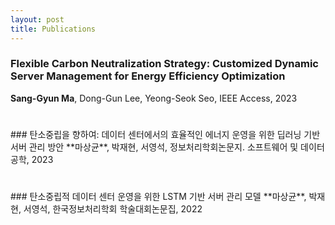 ```yaml
---
layout: post
title: Publications
---
```


### Flexible Carbon Neutralization Strategy: Customized Dynamic Server Management for Energy Efficiency Optimization
**Sang-Gyun Ma**, Dong-Gun Lee, Yeong-Seok Seo, IEEE Access, 2023
<h1></h1>
### 탄소중립을 향하여: 데이터 센터에서의 효율적인 에너지 운영을 위한 딥러닝 기반 서버 관리 방안
**마상균**, 박재현, 서영석, 정보처리학회논문지. 소프트웨어 및 데이터 공학, 2023
<h1></h1>
### 탄소중립적 데이터 센터 운영을 위한 LSTM 기반 서버 관리 모델
**마상균**, 박재현, 서영석, 한국정보처리학회 학술대회논문집, 2022
